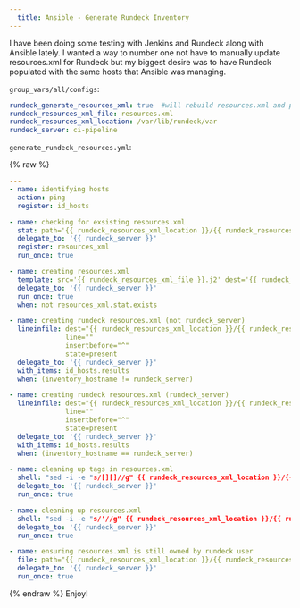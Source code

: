 ```yaml
---
  title: Ansible - Generate Rundeck Inventory
---
```


I have been doing some testing with Jenkins and Rundeck along with
Ansible lately. I wanted a way to number one not have to manually update
resources.xml for Rundeck but my biggest desire was to have Rundeck
populated with the same hosts that Ansible was managing.

`group_vars/all/configs`:

```yaml
rundeck_generate_resources_xml: true  #will rebuild resources.xml and prepare for delivery to your rundeck_server
rundeck_resources_xml_file: resources.xml
rundeck_resources_xml_location: /var/lib/rundeck/var
rundeck_server: ci-pipeline
```

`generate_rundeck_resources.yml`:

{% raw %}

```yaml
---
- name: identifying hosts
  action: ping
  register: id_hosts

- name: checking for exsisting resources.xml
  stat: path='{{ rundeck_resources_xml_location }}/{{ rundeck_resources_xml_file }}'
  delegate_to: '{{ rundeck_server }}'
  register: resources_xml
  run_once: true

- name: creating resources.xml
  template: src='{{ rundeck_resources_xml_file }}.j2' dest='{{ rundeck_resources_xml_location }}/{{ rundeck_resources_xml_file }}' owner=rundeck group=rundeck mode=0755
  delegate_to: '{{ rundeck_server }}'
  run_once: true
  when: not resources_xml.stat.exists

- name: creating rundeck resources.xml (not rundeck_server)
  lineinfile: dest="{{ rundeck_resources_xml_location }}/{{ rundeck_resources_xml_file }}"
              line=""
              insertbefore="^"
              state=present
  delegate_to: '{{ rundeck_server }}'
  with_items: id_hosts.results
  when: (inventory_hostname != rundeck_server)

- name: creating rundeck resources.xml (rundeck_server)
  lineinfile: dest="{{ rundeck_resources_xml_location }}/{{ rundeck_resources_xml_file }}"
              line=""
              insertbefore="^"
              state=present
  delegate_to: '{{ rundeck_server }}'
  with_items: id_hosts.results
  when: (inventory_hostname == rundeck_server)

- name: cleaning up tags in resources.xml
  shell: "sed -i -e "s/[][]//g" {{ rundeck_resources_xml_location }}/{{ rundeck_resources_xml_file }}"
  delegate_to: '{{ rundeck_server }}'
  run_once: true

- name: cleaning up resources.xml
  shell: "sed -i -e "s/'//g" {{ rundeck_resources_xml_location }}/{{ rundeck_resources_xml_file }}"
  delegate_to: '{{ rundeck_server }}'
  run_once: true

- name: ensuring resources.xml is still owned by rundeck user
  file: path="{{ rundeck_resources_xml_location }}/{{ rundeck_resources_xml_file }}" owner=rundeck group=rundeck mode=0755
  delegate_to: '{{ rundeck_server }}'
  run_once: true
```

{% endraw %}
Enjoy!
